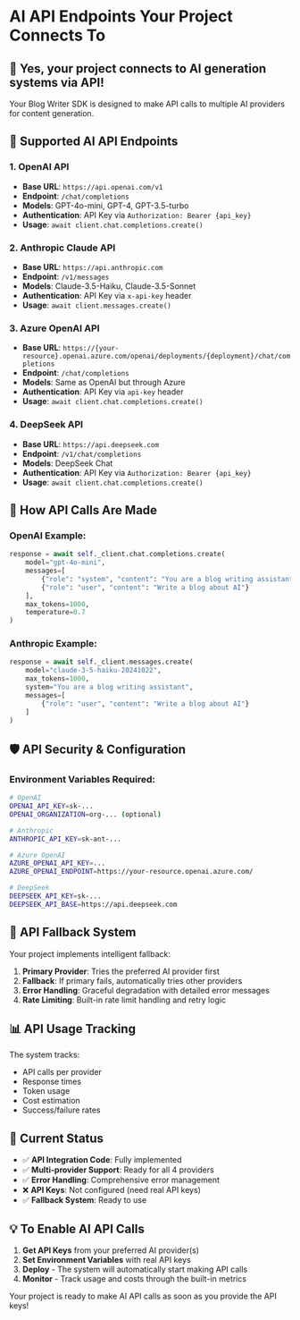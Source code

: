 # AI API Endpoints Your Project Connects To

## 🤖 **Yes, your project connects to AI generation systems via API!**

Your Blog Writer SDK is designed to make API calls to multiple AI providers for content generation.

## 🔗 **Supported AI API Endpoints**

### **1. OpenAI API**
- **Base URL**: `https://api.openai.com/v1`
- **Endpoint**: `/chat/completions`
- **Models**: GPT-4o-mini, GPT-4, GPT-3.5-turbo
- **Authentication**: API Key via `Authorization: Bearer {api_key}`
- **Usage**: `await client.chat.completions.create()`

### **2. Anthropic Claude API**
- **Base URL**: `https://api.anthropic.com`
- **Endpoint**: `/v1/messages`
- **Models**: Claude-3.5-Haiku, Claude-3.5-Sonnet
- **Authentication**: API Key via `x-api-key` header
- **Usage**: `await client.messages.create()`

### **3. Azure OpenAI API**
- **Base URL**: `https://{your-resource}.openai.azure.com/openai/deployments/{deployment}/chat/completions`
- **Endpoint**: `/chat/completions`
- **Models**: Same as OpenAI but through Azure
- **Authentication**: API Key via `api-key` header
- **Usage**: `await client.chat.completions.create()`

### **4. DeepSeek API**
- **Base URL**: `https://api.deepseek.com`
- **Endpoint**: `/v1/chat/completions`
- **Models**: DeepSeek Chat
- **Authentication**: API Key via `Authorization: Bearer {api_key}`
- **Usage**: `await client.chat.completions.create()`

## 🔧 **How API Calls Are Made**

### **OpenAI Example:**
```python
response = await self._client.chat.completions.create(
    model="gpt-4o-mini",
    messages=[
        {"role": "system", "content": "You are a blog writing assistant"},
        {"role": "user", "content": "Write a blog about AI"}
    ],
    max_tokens=1000,
    temperature=0.7
)
```

### **Anthropic Example:**
```python
response = await self._client.messages.create(
    model="claude-3-5-haiku-20241022",
    max_tokens=1000,
    system="You are a blog writing assistant",
    messages=[
        {"role": "user", "content": "Write a blog about AI"}
    ]
)
```

## 🛡️ **API Security & Configuration**

### **Environment Variables Required:**
```bash
# OpenAI
OPENAI_API_KEY=sk-...
OPENAI_ORGANIZATION=org-... (optional)

# Anthropic
ANTHROPIC_API_KEY=sk-ant-...

# Azure OpenAI
AZURE_OPENAI_API_KEY=...
AZURE_OPENAI_ENDPOINT=https://your-resource.openai.azure.com/

# DeepSeek
DEEPSEEK_API_KEY=sk-...
DEEPSEEK_API_BASE=https://api.deepseek.com
```

## 🔄 **API Fallback System**

Your project implements intelligent fallback:
1. **Primary Provider**: Tries the preferred AI provider first
2. **Fallback**: If primary fails, automatically tries other providers
3. **Error Handling**: Graceful degradation with detailed error messages
4. **Rate Limiting**: Built-in rate limit handling and retry logic

## 📊 **API Usage Tracking**

The system tracks:
- API calls per provider
- Response times
- Token usage
- Cost estimation
- Success/failure rates

## 🚀 **Current Status**

- ✅ **API Integration Code**: Fully implemented
- ✅ **Multi-provider Support**: Ready for all 4 providers
- ✅ **Error Handling**: Comprehensive error management
- ❌ **API Keys**: Not configured (need real API keys)
- ✅ **Fallback System**: Ready to use

## 💡 **To Enable AI API Calls**

1. **Get API Keys** from your preferred AI provider(s)
2. **Set Environment Variables** with real API keys
3. **Deploy** - The system will automatically start making API calls
4. **Monitor** - Track usage and costs through the built-in metrics

Your project is ready to make AI API calls as soon as you provide the API keys!
